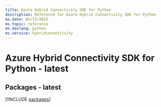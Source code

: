```yaml
---
title: Azure Hybrid Connectivity SDK for Python
description: Reference for Azure Hybrid Connectivity SDK for Python
ms.date: 05/13/2025
ms.topic: reference
ms.devlang: python
ms.service: hybridconnectivity
---
```

# Azure Hybrid Connectivity SDK for Python - latest
## Packages - latest
[!INCLUDE [packages](hybrid-connectivity-index.md)]